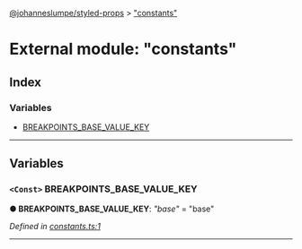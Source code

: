 [@johanneslumpe/styled-props](../README.md) > ["constants"](../modules/_constants_.md)

# External module: "constants"

## Index

### Variables

* [BREAKPOINTS_BASE_VALUE_KEY](_constants_.md#breakpoints_base_value_key)

---

## Variables

<a id="breakpoints_base_value_key"></a>

### `<Const>` BREAKPOINTS_BASE_VALUE_KEY

**● BREAKPOINTS_BASE_VALUE_KEY**: *"base"* = "base"

*Defined in [constants.ts:1](https://github.com/johanneslumpe/styled-props/blob/8e709f1/src/constants.ts#L1)*

___

